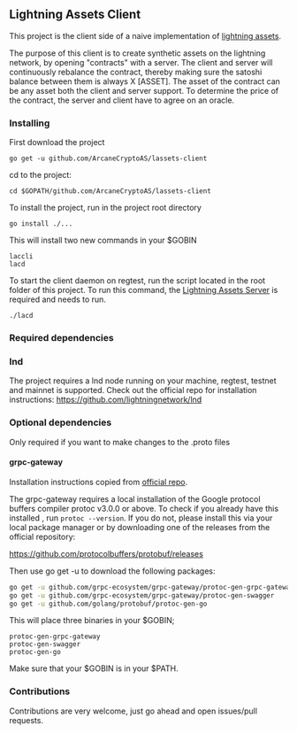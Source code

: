 ## Lightning Assets Client
This project is the client side of a naive implementation of [lightning
 assets](http://research.paradigm.xyz/RainbowNetwork.pdf).

The purpose of this client is to create synthetic assets on the lightning
 network, by opening "contracts" with a server. The client and server will
  continuously rebalance the contract, thereby making sure the satoshi balance
   between them is always X [ASSET]. The asset of the contract
    can be any asset both the client and server support. To determine the
     price of the contract, the server and client have to agree on an oracle.

### Installing  
First download the project
```
go get -u github.com/ArcaneCryptoAS/lassets-client
```

cd to the project:
```
cd $GOPATH/github.com/ArcaneCryptoAS/lassets-client
```

To install the project, run in the project root directory
```
go install ./...
```
This will install two new commands in your $GOBIN
```
laccli
lacd
```

To start the client daemon on regtest, run the script located in the root folder of this project.
To run this command, the [Lightning Assets Server](https://github.com/ArcaneCryptoAS/lassets-server) is required and needs to run.
```
./lacd
```

### Required dependencies

### lnd
The project requires a lnd node running on your machine, regtest, testnet and
 mainnet is supported. Check out the official repo for installation
  instructions: https://github.com/lightningnetwork/lnd


### Optional dependencies
Only required if you want to make changes to the .proto files
#### grpc-gateway
Installation instructions copied from [official repo](https://github.com/grpc).

The grpc-gateway requires a local installation of the Google protocol buffers
 compiler protoc v3.0.0 or above. To check if you already have this installed
 , run `protoc --version`. If you do not, please install this via your local
  package manager or by downloading one of the releases from the official repository:
  
https://github.com/protocolbuffers/protobuf/releases

Then use go get -u to download the following packages:

```bash
go get -u github.com/grpc-ecosystem/grpc-gateway/protoc-gen-grpc-gateway
go get -u github.com/grpc-ecosystem/grpc-gateway/protoc-gen-swagger
go get -u github.com/golang/protobuf/protoc-gen-go
```
This will place three binaries in your $GOBIN;
```text
protoc-gen-grpc-gateway
protoc-gen-swagger
protoc-gen-go
```

Make sure that your $GOBIN is in your $PATH.

### Contributions 
Contributions are very welcome, just go ahead and open issues/pull requests.
